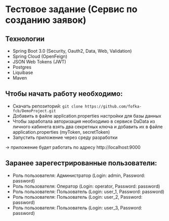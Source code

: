 # Тестовое задание (Сервис по созданию заявок)

## Технологии
* Spring Boot 3.0 (Security, Oauth2, Data, Web, Validation)
* Spring Cloud (OpenFeign)
* JSON Web Tokens (JWT)
* Postgres
* Liquibase
* Maven

## Чтобы начать работу необходимо:
* Скачать репозиторий: `git clone https://github.com/fofka-fcb/DemoProject.git`
* Добавить в файле application.properties настройки для базы данных
* Чтобы заработала авторизация необходимо в сервисе DaData из личного кабинета взять два секретных ключа и добавить их в файле application.properties (myToken, secretToken)
* Запустить приложение через среду разработки

-> приложение будет работать по адресу http://localhost:9000

## Заранее зарегестрированные пользователи:
* Роль пользователя: Администратор (Login: admin, Password: password)
* Роль пользователя: Оператор (Login: operator, Password: password)
* Роль пользователя: Пользователь (Login: user_1, Password: password)
* Роль пользователя: Пользователь (Login: user_2, Password: password)
* Роль пользователя: Пользователь (Login: user_3, Password: password)
